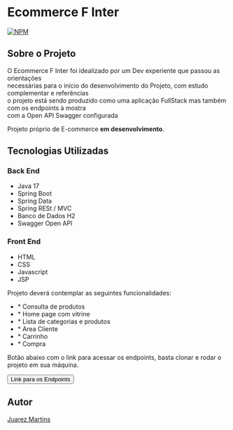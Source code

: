 <html>
<h1>Ecommerce F Inter</h1>

<a href="https://github.com/jucatupinamba/e-commerce/blob/master/Licença">
<img src="https://camo.githubusercontent.com/a581cd1e13be14972f2eca7065fa686ab5718b9c233570190f92be36ed39664e/68747470733a2f2f696d672e736869656c64732e696f2f6e706d2f6c2f7265616374" alt="NPM" data-canonical-src="https://img.shields.io/npm/l/react" style="max-width: 100%;">
</a>

<h2>Sobre o Projeto</h2>

<p style= "text-align":"justify";>O Ecommerce F Inter foi idealizado por um Dev experiente que passou as orientações <br>
necessárias para o início do desenvolvimento do Projeto, com estudo complementar e referências<br>
o projeto está sendo produzido como uma aplicação FullStack mas também com os endpoints à mostra <br>
com a Open API Swagger configurada</p>


<p>Projeto próprio de E-commerce <strong>em desenvolvimento</strong>.</p>
<h2><strong>Tecnologias Utilizadas</strong></h2>

<h3><strong>Back End</strong></h3>
<ul>
    <li>Java 17</li>
    <li>Spring Boot</li>
    <li> Spring Data</li>
    <li>Spring RESt / MVC</li>
    <li>Banco de Dados H2</li>
    <li>Swagger Open API</li>
</ul>

<h3><strong>Front End</strong></h3>
<ul>
    <li>HTML</li>
    <li>CSS</li>
    <li>Javascript</li>
    <li>JSP</li>
</ul>


<p>Projeto deverá contemplar as seguintes funcionalidades:</p>

<ul>
    <li>* Consulta de produtos</li>
    <li>* Home page com vitrine</li>
    <li>* Lista de categorias e produtos</li>
    <li>* Area Cliente</li>
    <li>* Carrinho</li>
    <li>* Compra</li>
</ul>  
   
   <p>Botão abaixo com o link para acessar os endpoints, basta clonar e rodar o projeto em sua máquina.</p>
    
    
<a href='http://localhost:8080/swagger-ui/index.html#/'><button>Link para os Endpoints</button></a>

<h2><strong>Autor</strong></h2>

<a href="https://www.linkedin.com/in/juarez-martins-de-oliveira-junior/">Juarez Martins</a>

</html>
